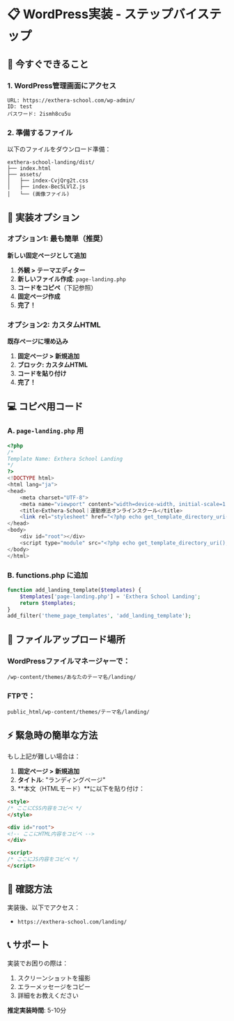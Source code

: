 # 📋 WordPress実装 - ステップバイステップ

## 🎯 今すぐできること

### 1. WordPress管理画面にアクセス
```
URL: https://exthera-school.com/wp-admin/
ID: test
パスワード: 2ismh8cu5u
```

### 2. 準備するファイル

以下のファイルをダウンロード準備：
```
exthera-school-landing/dist/
├── index.html
├── assets/
│   ├── index-CvjQrg2t.css
│   ├── index-Bec5LVlZ.js
│   └── (画像ファイル)
```

## 🚀 実装オプション

### オプション1: 最も簡単（推奨）
**新しい固定ページとして追加**

1. **外観 > テーマエディター**
2. **新しいファイル作成**: `page-landing.php`
3. **コードをコピペ**（下記参照）
4. **固定ページ作成**
5. **完了！**

### オプション2: カスタムHTML
**既存ページに埋め込み**

1. **固定ページ > 新規追加**
2. **ブロック: カスタムHTML**
3. **コードを貼り付け**
4. **完了！**

## 💻 コピペ用コード

### A. `page-landing.php` 用
```php
<?php
/*
Template Name: Exthera School Landing
*/
?>
<!DOCTYPE html>
<html lang="ja">
<head>
    <meta charset="UTF-8">
    <meta name="viewport" content="width=device-width, initial-scale=1.0">
    <title>Exthera-School｜運動療法オンラインスクール</title>
    <link rel="stylesheet" href="<?php echo get_template_directory_uri(); ?>/landing/assets/index-CvjQrg2t.css">
</head>
<body>
    <div id="root"></div>
    <script type="module" src="<?php echo get_template_directory_uri(); ?>/landing/assets/index-Bec5LVlZ.js"></script>
</body>
</html>
```

### B. functions.php に追加
```php
function add_landing_template($templates) {
    $templates['page-landing.php'] = 'Exthera School Landing';
    return $templates;
}
add_filter('theme_page_templates', 'add_landing_template');
```

## 📁 ファイルアップロード場所

### WordPressファイルマネージャーで：
```
/wp-content/themes/あなたのテーマ名/landing/
```

### FTPで：
```
public_html/wp-content/themes/テーマ名/landing/
```

## ⚡ 緊急時の簡単な方法

もし上記が難しい場合は：

1. **固定ページ > 新規追加**
2. **タイトル**: "ランディングページ"
3. **本文（HTMLモード）**に以下を貼り付け：

```html
<style>
/* ここにCSS内容をコピペ */
</style>

<div id="root">
<!-- ここにHTML内容をコピペ -->
</div>

<script>
/* ここにJS内容をコピペ */
</script>
```

## 🎯 確認方法

実装後、以下でアクセス：
- `https://exthera-school.com/landing/`

## 📞 サポート

実装でお困りの際は：
1. スクリーンショットを撮影
2. エラーメッセージをコピー
3. 詳細をお教えください

**推定実装時間**: 5-10分